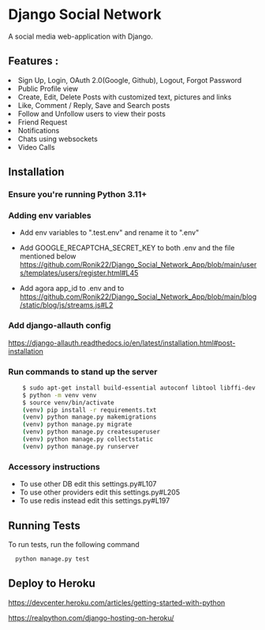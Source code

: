 # Django Social Network

A social media web-application with Django.

## Features :

<li>Sign Up, Login, OAuth 2.0(Google, Github), Logout, Forgot Password</li>
<li>Public Profile view</li>
<li>Create, Edit, Delete Posts with customized text, pictures and links</li>
<li>Like, Comment / Reply, Save and Search posts</li>
<li>Follow and Unfollow users to view their posts</li>
<li>Friend Request</li>
<li>Notifications</li>
<li>Chats using websockets</li>
<li>Video Calls</li>

## Installation

### Ensure you're running Python 3.11+

### Adding env variables

- Add env variables to ".test.env" and rename it to ".env"

- Add GOOGLE_RECAPTCHA_SECRET_KEY to both .env and the file mentioned below https://github.com/Ronik22/Django_Social_Network_App/blob/main/users/templates/users/register.html#L45

- Add agora app_id to .env and to https://github.com/Ronik22/Django_Social_Network_App/blob/main/blog/static/blog/js/streams.js#L2

### Add django-allauth config

https://django-allauth.readthedocs.io/en/latest/installation.html#post-installation

### Run commands to stand up the server

```bash
    $ sudo apt-get install build-essential autoconf libtool libffi-dev pkg-config python3-dev python3-setuptools python3-testresources
    $ python -m venv venv
    $ source venv/bin/activate
    (venv) pip install -r requirements.txt
    (venv) python manage.py makemigrations
    (venv) python manage.py migrate
    (venv) python manage.py createsuperuser
    (venv) python manage.py collectstatic
    (venv) python manage.py runserver
```


### Accessory instructions

- To use other DB edit this settings.py#L107
- To use other providers edit this settings.py#L205
- To use redis instead edit this settings.py#L197

## Running Tests

To run tests, run the following command

```bash
  python manage.py test
```

## Deploy to Heroku

https://devcenter.heroku.com/articles/getting-started-with-python

https://realpython.com/django-hosting-on-heroku/